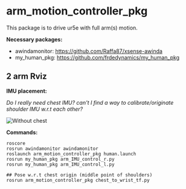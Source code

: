 # arm_motion_controller_pkg

This package is to drive ur5e with full arm(s) motion.

**Necessary packages:**

* awindamonitor: https://github.com/Raffa87/xsense-awinda
* my_human_pkg: https://github.com/frdedynamics/my_human_pkg



## 2 arm Rviz

**IMU placement:**

*Do I really need chest IMU? can't I find a way to calibrate/originate shoulder IMU w.r.t each other?*

![Without chest](/home/gizem/catkin_ws/src/arm_motion_controller_pkg/doc/imu_replacement.png)



**Commands:**

```
roscore
rosrun awindamonitor awindamonitor
roslaunch arm_motion_controller_pkg human.launch
rosrun my_human_pkg arm_IMU_control_r.py
rosrun my_human_pkg arm_IMU_control_l.py

## Pose w.r.t chest origin (middle point of shoulders)
rosrun arm_motion_controller_pkg chest_to_wrist_tf.py

```

